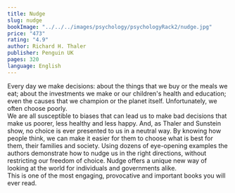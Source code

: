 ```yaml
---
title: Nudge
slug: nudge
bookImage: "../../../images/psychology/psychologyRack2/nudge.jpg"
price: "473"
rating: "4.9"
author: Richard H. Thaler
publisher: Penguin UK
pages: 320
language: English
---
```

Every day we make decisions: about the things that we buy or the meals we eat; about the investments we make or our children's health and education; even the causes that we champion or the planet itself. Unfortunately, we often choose poorly.
<br/>
We are all susceptible to biases that can lead us to make bad decisions that make us poorer, less healthy and less happy. And, as Thaler and Sunstein show, no choice is ever presented to us in a neutral way. By knowing how people think, we can make it easier for them to choose what is best for them, their families and society. Using dozens of eye-opening examples the authors demonstrate how to nudge us in the right directions, without restricting our freedom of choice. Nudge offers a unique new way of looking at the world for individuals and governments alike.
<br/>
This is one of the most engaging, provocative and important books you will ever read.
<br/>
<br/>